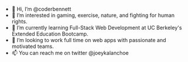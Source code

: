 - 👋 Hi, I’m @coderbennett
- 💞️ I’m interested in gaming, exercise, nature, and fighting for human rights.
- 🌱 I’m currently learning Full-Stack Web Development at UC Berkeley's Extended Education Bootcamp.
- 👀 I’m looking to work full time on web apps with passionate and motivated teams.
- 📫 You can reach me on twitter @joeykalanchoe

<!---
joeymonterey/joeymonterey is a ✨ special ✨ repository because its `README.md` (this file) appears on your GitHub profile.
You can click the Preview link to take a look at your changes.
--->
